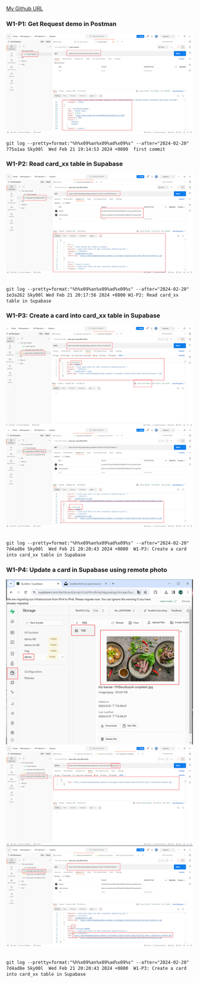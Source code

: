 [My Github URL](https://github.com/Sky00l/1112-wp2-2N_90.git)

### W1-P1: Get Request demo in Postman

![](w1-p1.png)

```
git log --pretty=format:"%h%x09%an%x09%ad%x09%s" --after="2024-02-20"
775a1aa Sky00l  Wed Feb 21 19:14:53 2024 +0800  first commit

```

### W1-P2: Read card_xx table in Supabase

![](w1-p2.png)

```

git log --pretty=format:"%h%x09%an%x09%ad%x09%s" --after="2024-02-20"
1e3a262 Sky00l Wed Feb 21 20:17:56 2024 +0800 W1-P2: Read card_xx table in Supabase

```

### W1-P3: Create a card into card_xx table in Supabase

![](w1-p3-1.png)
![](w1-p3-2.png)

```

git log --pretty=format:"%h%x09%an%x09%ad%x09%s" --after="2024-02-20"
7d4ad8e Sky00l  Wed Feb 21 20:20:43 2024 +0800  W1-P3: Create a card into card_xx table in Supabase

```

### W1-P4: Update a card in Supabase using remote photo

![](w1-p4-1.png)
![](w1-p4-2.png)
![](w1-p4-3.png)

```

git log --pretty=format:"%h%x09%an%x09%ad%x09%s" --after="2024-02-20"
7d4ad8e Sky00l  Wed Feb 21 20:20:43 2024 +0800  W1-P3: Create a card into card_xx table in Supabase

```
